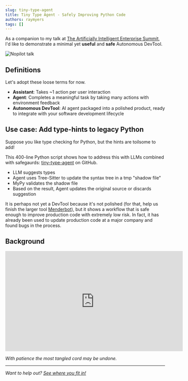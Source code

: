 ```yaml
---
slug: tiny-type-agent
title: Tiny Type Agent - Safely Improving Python Code
authors: raymyers
tags: []
---
```


As a companion to my talk at [The Artificially Intelligent Enterprise Summit](https://www.techstrongevents.com/the-artificially-intelligent-enterprise), I'd like to demonstrate a minimal yet **useful** and **safe** Autonomous DevTool.

<img src="/img/Ray-Myers-AIE-talk-1080x1080.png" alt="Nopilot talk"></img>

## Definitions

Let's adopt these loose terms for now.

* **Assistant**: Takes ~1 action per user interaction
* **Agent**: Completes a meaningful task by taking many actions with environment feedback
* **Autonomous DevTool**: AI agent packaged into a polished product, ready to integrate with your software development lifecycle


## Use case: Add type-hints to legacy Python

Suppose you like type checking for Python, but the hints are toilsome to add!

This 400-line Python script shows how to address this with LLMs combined with safegaurds: [tiny-type-agent](https://github.com/raymyers/tiny-type-agent) on GitHub.

* LLM suggests types
* Agent uses Tree-Sitter to update the syntax tree in a tmp "shadow file"
* MyPy validates the shadow file
* Based on the result, Agent updates the original source or discards suggestion

It is perhaps not yet a DevTool because it's not polished (for that, help us finish the larger tool [Menderbot](https://github.com/craftvscruft/menderbot)), but it shows a workflow that is safe enough to improve production code with extremely low risk. In fact, it has already been used to update production code at a major company and found bugs in the process.

## Background

<iframe width="560" height="315" src="https://www.youtube.com/embed/aKrjE7NKfw8" frameborder="0" allow="accelerometer; autoplay; encrypted-media; gyroscope; picture-in-picture" allowfullscreen></iframe>

*With patience the most tangled cord may be undone.*

---
*Want to help out? [See where you fit in!](/contributing)*
